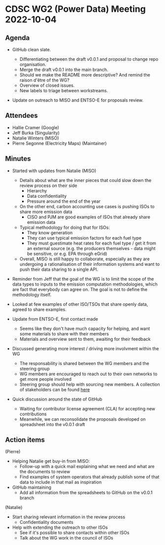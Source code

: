 
# CDSC WG2 (Power Data) Meeting 2022-10-04

## Agenda

* GitHub clean slate.
  * Differentiating between the draft v0.0.1 and proposal to change repo organisation.
  * Merge the draft v0.0.1 into the main branch.
  * Should we make the README more descriptive? And remind the raison d'être of the WG?
  * Overview of closed issues.
  * New labels to triage between workstreams.

* Update on outreach to MISO and ENTSO-E for proposals review.


## Attendees

* Hallie Cramer (Google)
* Jeff Burka (Singularity)
* Natalie Winters (MISO)
* Pierre Segonne (Electricity Maps) (Maintainer)

## Minutes

* Started with updates from Natalie (MISO)
  * Details about what are the inner pieces that could slow down the review process on their side
    * Hierarchy
    * Data confidentiality
    * Pressure around the end of the year
  * On the other end, carbon accounting use cases is pushing ISOs to share more emission data
    * CISO and PJM are good examples of ISOs that already share emission data
  * Typical methodology for doing that for ISOs:
    * They know generation
    * They can use typical emission factors for each fuel type
    * They must guestimate heat rates for each fuel type / get it from an external source (e.g. the producers themselves - data might be sensitive, or e.g. EPA through eGrid)
  * Overall, MISO is still happy to collaborate, especially as they are undergoing a rationalisation of their information systems and want to push their data sharing to a single API.

* Reminder from Jeff that the goal of the WG is to limit the scope of the data types to inputs to the emission computation methodologies, which are fact that everybody can agree on. The goal is not to define the methodology itself.

* Looked at few examples of other ISO/TSOs that share openly data, agreed to share examples.

* Update from ENTSO-E, first contact made
  * Seems like they don't have much capacity for helping, and want some materials to share with their members
  * Materials and overview sent to them, awaiting for their feedback

* Discussed generating more interest / driving more involvment within the WG
  * The responsability is shared between the WG members and the steering group
  * WG members are encouraged to reach out to their own networks to get more people involved
  * Steering group should help with sourcing new members. A collection of stakeholders can be found [here](https://docs.google.com/spreadsheets/d/1me4GqVs6Gd4liFE1jlHBbemOW0mXFBnWZEj8AL-Hi0U/edit?resourcekey=0-zUPNsvr3Wr8xkI0UDktQKg#gid=0)

* Quick discussion around the state of GitHub
  * Waiting for contributor license agreement (CLA) for accepting new contributions
  * Meanwhile, we can reconsolidate the proposals developed on spreadsheet into the v0.0.1 draft

## Action items

(Pierre)
* Helping Natalie get buy-in from MISO:
  * Follow-up with a quick mail explaining what we need and what are the documents to review
  * Find examples of system operators that already publish some of that data to include in that mail as inspiration
* GitHub maintaining
  * Add all information from the spreadsheets to GitHub on the v0.0.1 branch

(Natalie)
* Start sharing relevant information in the review process
  * Confidentiality documents
* Help with extending the outreach to other ISOs
  * See if it's possible to share contacts within other ISOs
  * Talk about the WG work in the council of ISOs
